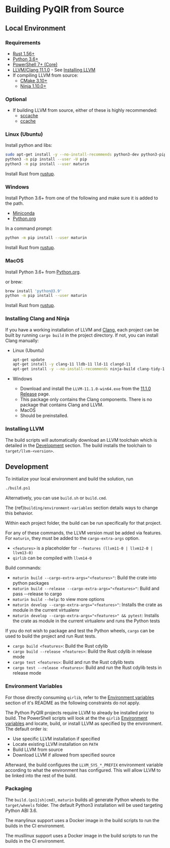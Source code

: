 # Building PyQIR from Source

## Local Environment

### Requirements

- [Rust 1.56+](https://rustup.rs/)
- [Python 3.6+](https://www.python.org)
- [PowerShell 7+
  (Core)](https://github.com/powershell/powershell#get-powershell)
- [LLVM/Clang 11.1.0](https://llvm.org/) - See [Installing
  LLVM](#installing-llvm)
- If compiling LLVM from source:
  - [CMake 3.10+](https://github.com/Kitware/CMake/releases/tag/v3.10.3)
  - [Ninja 1.10.0+](https://ninja-build.org/)

### Optional

- If building LLVM from source, either of these is highly recommended:
  - [sccache](https://github.com/mozilla/sccache)
  - [ccache](https://github.com/ccache/ccache)

### Linux (Ubuntu)

Install python and libs:

```bash
sudo apt-get install -y --no-install-recommends python3-dev python3-pip
python3 -m pip install --user -U pip
python3 -m pip install --user maturin
```

Install Rust from [rustup](https://rustup.rs/).

### Windows

Install Python 3.6+ from one of the following and make sure it is added to the
path.

- [Miniconda](https://docs.conda.io/en/latest/miniconda.html#latest-miniconda-installer-links)
- [Python.org](https://www.python.org/downloads/)

In a command prompt:

```bash
python -m pip install --user maturin
```

Install Rust from [rustup](https://rustup.rs/).

### MacOS

Install Python 3.6+ from [Python.org](https://www.python.org/downloads/macos/).

or brew:

```bash
brew install 'python@3.9'
python -m pip install --user maturin
```

Install Rust from [rustup](https://rustup.rs/).

### Installing Clang and Ninja

If you have a working installation of LLVM and [Clang](https://clang.llvm.org/),
each project can be built by running `cargo build` in the project directory. If
not, you can install Clang manually:

- Linux (Ubuntu)

  ```bash
  apt-get update
  apt-get install -y clang-11 lldb-11 lld-11 clangd-11
  apt-get install -y --no-install-recommends ninja-build clang-tidy-11 build-essential
  ```

- Windows
  - Download and install the `LLVM-11.1.0-win64.exe` from the [11.1.0
    Release](https://github.com/llvm/llvm-project/releases/tag/llvmorg-11.1.0)
    page.
  - This package only contains the Clang components. There is no package that
    contains Clang and LLVM.
  - MacOS
  - Should be preinstalled.

### Installing LLVM

The build scripts will automatically download an LLVM toolchain which is
detailed in the [Development](#development) section. The build installs the
toolchain to `target/llvm-<version>`.

## Development

To initialize your local environment and build
the solution, run

```bash
./build.ps1
```

Alternatively, you can use `build.sh` or `build.cmd`.

The {ref}`building/environment-variables` section
details ways to change this behavior.

Within each project folder, the build can be run specifically for that project.

For any of these commands, the LLVM version must be added via features. For `maturin`,
they must be added to the `cargo-extra-args` option.

- `<features>` is a placeholder for `--features (llvm11-0 | llvm12-0 | llvm13-0)`
- `qirlib` can be compiled with `llvm14-0`

Build commands:

- `maturin build --cargo-extra-args="<features>"`: Build the crate into python packages
- `maturin build --release --cargo-extra-args="<features>"`: Build and pass --release to cargo
- `maturin build --help`: to view more options
- `maturin develop --cargo-extra-args="<features>"`: Installs the crate as module in the current virtualenv
- `maturin develop --cargo-extra-args="<features>" && pytest`: Installs the crate as module in the current
  virtualenv and runs the Python tests

If you do not wish to package and test the Python wheels, `cargo` can be used to
build the project and run Rust tests.

- `cargo build <features>`: Build the Rust cdylib
- `cargo build --release <features>`: Build the Rust cdylib in release mode
- `cargo test <features>`: Build and run the Rust cdylib tests
- `cargo test --release <features>`: Build and run the Rust cdylib tests in release mode

### Environment Variables

For those directly consuming `qirlib`, refer to the
[Environment variables](https://github.com/qir-alliance/pyqir/blob/main/qirlib/README.md#environment-variables)
section of it's README as the following constraints do not apply.

The Python PyQIR projects require LLVM to already be installed prior to build.
The PowerShell scripts will look at the the `qirlib`
[Environment variables](https://github.com/qir-alliance/pyqir/blob/main/qirlib/README.md#environment-variables)
and locate, build, or install LLVM as specified by the environment. The
default order is:

- Use specific LLVM installation if specified
- Locate existing LLVM installation on `PATH`
- Build LLVM from source
- Download LLVM if allowed from specified source

Afterward, the build configures the `LLVM_SYS_*_PREFIX` environment variable
according to what the environment has configured. This will allow LLVM to
be linked into the rest of the build.

### Packaging

The `build.(ps1|sh|cmd)`, `maturin` builds all generate Python wheels
to the `target/wheels` folder. The default Python3 installation will be used
targeting Python ABI 3.6.

The manylinux support uses a Docker image in the build scripts to run the builds
in the CI environment.

The musllinux support uses a Docker image in the build scripts to run the builds
in the CI environment.
